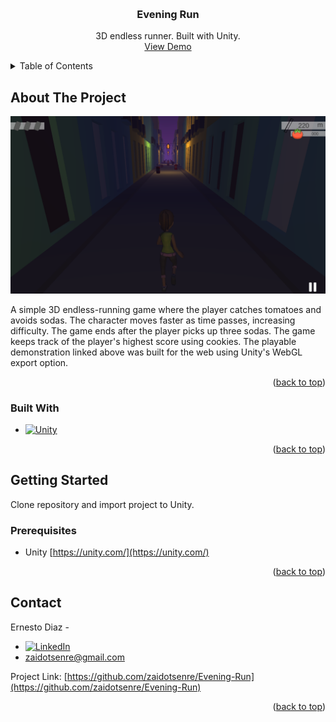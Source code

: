 <!-- Improved compatibility of back to top link: See: https://github.com/othneildrew/Best-README-Template/pull/73 -->
<a name="readme-top"></a>
<!--
*** Thanks for checking out the Best-README-Template. If you have a suggestion
*** that would make this better, please fork the repo and create a pull request
*** or simply open an issue with the tag "enhancement".
*** Don't forget to give the project a star!
*** Thanks again! Now go create something AMAZING! :D
-->



<!-- PROJECT SHIELDS -->
<!--
*** I'm using markdown "reference style" links for readability.
*** Reference links are enclosed in brackets [ ] instead of parentheses ( ).
*** See the bottom of this document for the declaration of the reference variables
*** for contributors-url, forks-url, etc. This is an optional, concise syntax you may use.
*** https://www.markdownguide.org/basic-syntax/#reference-style-links
-->

<!-- PROJECT LOGO -->
<br />
<div align="center">
<h3 align="center">Evening Run</h3>

  <p align="center">
    3D endless runner. Built with Unity.
    <br />
    <a href="https://play.unity.com/mg/other/webgl-builds-44185">View Demo</a>
  </p>
</div>



<!-- TABLE OF CONTENTS -->
<details>
  <summary>Table of Contents</summary>
  <ol>
    <li>
      <a href="#about-the-project">About The Project</a>
      <ul>
        <li><a href="#built-with">Built With</a></li>
      </ul>
    </li>
    <li>
      <a href="#getting-started">Getting Started</a>
      <ul>
        <li><a href="#prerequisites">Prerequisites</a></li>
      </ul>
    </li>
    <li><a href="#contact">Contact</a></li>
  </ol>
</details>



<!-- ABOUT THE PROJECT -->
## About The Project

[![Product Name Screen Shot][product-screenshot]](https://play.unity.com/mg/other/webgl-builds-44185)

A simple 3D endless-running game where the player catches tomatoes and avoids sodas. The character moves faster as time passes, increasing difficulty. The game ends after the player picks up three sodas. The game keeps track of the player's highest score using cookies. The playable demonstration linked above was built for the web using Unity's WebGL export option. 

<p align="right">(<a href="#readme-top">back to top</a>)</p>


### Built With

* [![Unity][Unity-badge]][Unity-url]

<p align="right">(<a href="#readme-top">back to top</a>)</p>



<!-- GETTING STARTED -->
## Getting Started

Clone repository and import project to Unity.

### Prerequisites

* Unity [https://unity.com/](https://unity.com/)

<p align="right">(<a href="#readme-top">back to top</a>)</p>



<!-- CONTACT -->
## Contact

Ernesto Diaz - 
* [![LinkedIn][linkedin-badge]][linkedin-url]
* zaidotsenre@gmail.com

Project Link: [https://github.com/zaidotsenre/Evening-Run](https://github.com/zaidotsenre/Evening-Run)

<p align="right">(<a href="#readme-top">back to top</a>)</p>



<!-- MARKDOWN LINKS & IMAGES -->
<!-- https://www.markdownguide.org/basic-syntax/#reference-style-links -->
[linkedin-badge]: https://img.shields.io/badge/-LinkedIn-black.svg?style=for-the-badge&logo=linkedin&colorB=555
[linkedin-url]: https://linkedin.com/in/zaidotsenre
[product-screenshot]: screenshot.png
[Unity-badge]: https://img.shields.io/badge/unity-000000?style=for-the-badge&logo=Unity&logoColor=white
[Unity-url]: https://unity.com/
